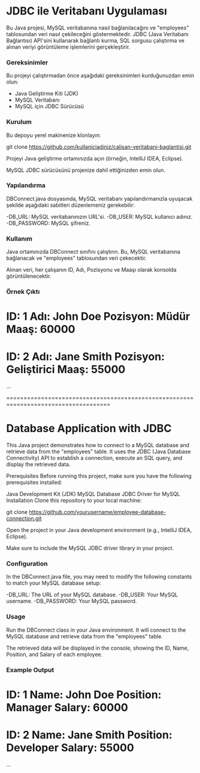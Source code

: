 # JDBC ile Veritabanı Uygulaması

Bu Java projesi, MySQL veritabanına nasıl bağlanılacağını ve "employees" tablosundan veri nasıl çekileceğini göstermektedir.
JDBC (Java Veritabanı Bağlantısı) API'sini kullanarak bağlantı kurma, SQL sorgusu çalıştırma ve alınan veriyi görüntüleme işlemlerini gerçekleştirir.

### Gereksinimler

Bu projeyi çalıştırmadan önce aşağıdaki gereksinimleri kurduğunuzdan emin olun:

- Java Geliştirme Kiti (JDK)
- MySQL Veritabanı
- MySQL için JDBC Sürücüsü

### Kurulum

Bu depoyu yerel makinenize klonlayın:

git clone https://github.com/kullaniciadiniz/calisan-veritabani-baglantisi.git

Projeyi Java geliştirme ortamınızda açın (örneğin, IntelliJ IDEA, Eclipse).

MySQL JDBC sürücüsünü projenize dahil ettiğinizden emin olun.

### Yapılandırma
DBConnect.java dosyasında, MySQL veritabanı yapılandırmanızla uyuşacak şekilde aşağıdaki sabitleri düzenlemeniz gerekebilir:

-DB_URL: MySQL veritabanınızın URL'si.
-DB_USER: MySQL kullanıcı adınız.
-DB_PASSWORD: MySQL şifreniz.

### Kullanım
Java ortamınızda DBConnect sınıfını çalıştırın. Bu, MySQL veritabanına bağlanacak ve "employees" tablosundan veri çekecektir.

Alınan veri, her çalışanın ID, Adı, Pozisyonu ve Maaşı olarak konsolda görüntülenecektir.

### Örnek Çıktı

ID: 1
Adı: John Doe
Pozisyon: Müdür
Maaş: 60000
=============================================
ID: 2
Adı: Jane Smith
Pozisyon: Geliştirici
Maaş: 55000
=============================================
...

====================================================================================

# Database Application with JDBC
This Java project demonstrates how to connect to a MySQL database and retrieve data from the "employees" table. It uses the JDBC (Java Database Connectivity) API to establish a connection, execute an SQL query, and display the retrieved data.

Prerequisites
Before running this project, make sure you have the following prerequisites installed:

Java Development Kit (JDK)
MySQL Database
JDBC Driver for MySQL
Installation
Clone this repository to your local machine:

git clone https://github.com/yourusername/employee-database-connection.git

Open the project in your Java development environment (e.g., IntelliJ IDEA, Eclipse).

Make sure to include the MySQL JDBC driver library in your project.

### Configuration
In the DBConnect.java file, you may need to modify the following constants to match your MySQL database setup:

-DB_URL: The URL of your MySQL database.
-DB_USER: Your MySQL username.
-DB_PASSWORD: Your MySQL password.

### Usage
Run the DBConnect class in your Java environment. It will connect to the MySQL database and retrieve data from the "employees" table.

The retrieved data will be displayed in the console, showing the ID, Name, Position, and Salary of each employee.

### Example Output

ID: 1
Name: John Doe
Position: Manager
Salary: 60000
=============================================
ID: 2
Name: Jane Smith
Position: Developer
Salary: 55000
=============================================
...
